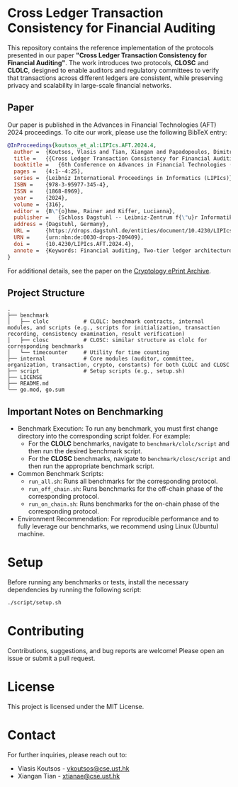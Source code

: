 # Cross Ledger Transaction Consistency for Financial Auditing

This repository contains the reference implementation of the protocols presented in our paper **"Cross Ledger
Transaction Consistency for Financial Auditing"**.
The work introduces two protocols, **CLOSC** and **CLOLC**, designed to enable auditors and regulatory committees to
verify that transactions across different ledgers are consistent, while preserving privacy and scalability in
large-scale financial networks.

## Paper

Our paper is published in the Advances in Financial Technologies (AFT) 2024 proceedings.
To cite our work, please use the following BibTeX entry:

```bibtex
@InProceedings{koutsos_et_al:LIPIcs.AFT.2024.4,
  author =	{Koutsos, Vlasis and Tian, Xiangan and Papadopoulos, Dimitrios and Chatzopoulos, Dimitris},
  title =	{{Cross Ledger Transaction Consistency for Financial Auditing}},
  booktitle =	{6th Conference on Advances in Financial Technologies (AFT 2024)},
  pages =	{4:1--4:25},
  series =	{Leibniz International Proceedings in Informatics (LIPIcs)},
  ISBN =	{978-3-95977-345-4},
  ISSN =	{1868-8969},
  year =	{2024},
  volume =	{316},
  editor =	{B\"{o}hme, Rainer and Kiffer, Lucianna},
  publisher =	{Schloss Dagstuhl -- Leibniz-Zentrum f{\"u}r Informatik},
  address =	{Dagstuhl, Germany},
  URL =		{https://drops.dagstuhl.de/entities/document/10.4230/LIPIcs.AFT.2024.4},
  URN =		{urn:nbn:de:0030-drops-209409},
  doi =		{10.4230/LIPIcs.AFT.2024.4},
  annote =	{Keywords: Financial auditing, Two-tier ledger architecture, Smart contracts, Transaction privacy, Financial entity unlinkability}
}
```

For additional details, see the paper on the [Cryptology ePrint Archive](https://eprint.iacr.org/2024/1155).

## Project Structure

```text
.
├── benchmark
│   ├── clolc           # CLOLC: benchmark contracts, internal modules, and scripts (e.g., scripts for initialization, transaction recording, consistency examination, result verification)
│   ├── closc           # CLOSC: similar structure as clolc for corresponding benchmarks
│   └── timecounter     # Utility for time counting
├── internal            # Core modules (auditor, committee, organization, transaction, crypto, constants) for both CLOLC and CLOSC
├── script              # Setup scripts (e.g., setup.sh)
├── LICENSE
├── README.md
└── go.mod, go.sum
```

## Important Notes on Benchmarking

- Benchmark Execution:
  To run any benchmark, you must first change directory into the corresponding script folder.
  For example:
    - For the **CLOLC** benchmarks, navigate to `benchmark/clolc/script` and then run the desired benchmark script.
    - For the **CLOSC** benchmarks, navigate to `benchmark/closc/script` and then run the appropriate benchmark script.
- Common Benchmark Scripts:
    - `run_all.sh`: Runs all benchmarks for the corresponding protocol.
    - `run_off_chain.sh`: Runs benchmarks for the off-chain phase of the corresponding protocol.
    - `run_on_chain.sh`: Runs benchmarks for the on-chain phase of the corresponding protocol.
- Environment Recommendation:
  For reproducible performance and to fully leverage our benchmarks, we recommend using Linux (Ubuntu) machine.

# Setup

Before running any benchmarks or tests, install the necessary dependencies by running the following script:

```bash
./script/setup.sh
```

# Contributing

Contributions, suggestions, and bug reports are welcome! Please open an issue or submit a pull request.

# License

This project is licensed under the MIT License.

# Contact

For further inquiries, please reach out to:

- Vlasis Koutsos - vkoutsos@cse.ust.hk
- Xiangan Tian - xtianae@cse.ust.hk